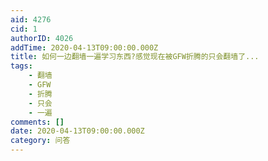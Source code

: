 ```yaml
---
aid: 4276
cid: 1
authorID: 4026
addTime: 2020-04-13T09:00:00.000Z
title: 如何一边翻墙一遍学习东西?感觉现在被GFW折腾的只会翻墙了...
tags:
    - 翻墙
    - GFW
    - 折腾
    - 只会
    - 一遍
comments: []
date: 2020-04-13T09:00:00.000Z
category: 问答
---
```



